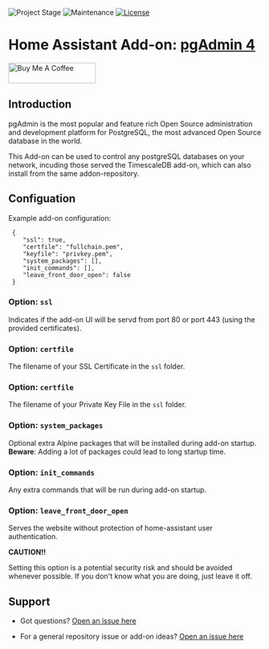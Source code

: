 ![Project Stage][project-stage-shield]
![Maintenance][maintenance-shield]
[![License][license-shield]](https://github.com/expaso/hassos-addon-pgadmin4/blob/main/LICENSE)

# Home Assistant Add-on: [pgAdmin 4](https://www.pgadmin.org/)

<a href="https://www.buymeacoffee.com/expaso" target="_blank"><img src="https://cdn.buymeacoffee.com/buttons/default-orange.png" alt="Buy Me A Coffee" height="41" width="174"></a>

## Introduction

pgAdmin is the most popular and feature rich Open Source administration and development platform for PostgreSQL, the most advanced Open Source database in the world.

This Add-on can be used to control any postgreSQL databases on your network, incuding those served the TimescaleDB add-on, which can also install from the same addon-repository.

## Configuation

Example add-on configuration:

```
 {
    "ssl": true,
    "certfile": "fullchain.pem",
    "keyfile": "privkey.pem",
    "system_packages": [],
    "init_commands": [],
    "leave_front_door_open": false
 }
```

### Option: `ssl`

Indicates if the add-on UI will be servd from port 80 or port 443 (using the provided certificates).

### Option: `certfile`

The filename of your SSL Certificate in the `ssl` folder.

### Option: `certfile`

The filename of your Private Key File in the `ssl` folder.

### Option: `system_packages`

Optional extra Alpine packages that will be installed during add-on startup.
**Beware**: Adding a lot of packages could lead to long startup time.

### Option: `init_commands`

Any extra commands that will be run during add-on startup.

### Option: `leave_front_door_open`

Serves the website without protection of home-assistant user authentication.

**CAUTION!!**

Setting this option is a potential security risk and should be avoided whenever possible.
If you don't know what you are doing, just leave it off.

## Support

- Got questions?
  [Open an issue here][issues]

- For a general repository issue or add-on ideas? [Open an issue here][repo-issues]

[issues]: https://github.com/expaso/hassos-addon-pgadmin4/issues
[repo-issues]: https://github.com/expaso/hassos-addons/issues



[project-stage-shield]: https://img.shields.io/badge/project%20stage-production%20ready-brightgreen.svg
[release-shield]: https://img.shields.io/badge/version-v3.2.0-blue.svg
[release]: https://github.com/expaso/hassos-addon-pgadmin4/tree/v3.2.0
[license-shield]: https://img.shields.io/github/license/expaso/hassos-addon-pgAdmin4.svg
[maintenance-shield]: https://img.shields.io/maintenance/yes/2024.svg